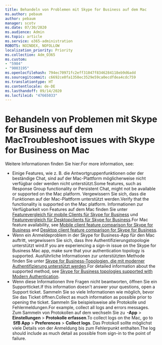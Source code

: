 ```yaml
---
title: Behandeln von Problemen mit Skype for Business auf dem Mac
ms.author: pebaum
author: pebaum
manager: scotv
ms.date: 07/30/2020
ms.audience: Admin
ms.topic: article
ms.service: o365-administration
ROBOTS: NOINDEX, NOFOLLOW
localization_priority: Priority
ms.collection: Adm_O365
ms.custom:
- "5984"
- "9003195"
ms.openlocfilehash: 794ec70971fc2eff31047f8346284118eb9d6add
ms.sourcegitcommit: c6692ce0fa1358ec3529e59ca0ecdfdea4cdc759
ms.translationtype: HT
ms.contentlocale: de-DE
ms.lasthandoff: 09/14/2020
ms.locfileid: "47665033"
---
```

# <a name="troubleshoot-issues-with-skype-for-business-on-mac"></a><span data-ttu-id="5d461-102">Behandeln von Problemen mit Skype for Business auf dem Mac</span><span class="sxs-lookup"><span data-stu-id="5d461-102">Troubleshoot issues with Skype for Business on Mac</span></span>

<span data-ttu-id="5d461-103">Weitere Informationen finden Sie hier:</span><span class="sxs-lookup"><span data-stu-id="5d461-103">For more information, see:</span></span> 

- <span data-ttu-id="5d461-104">Einige Features, wie z. B. die Antwortgruppenfunktionen oder der beständige Chat, sind auf der Mac-Plattform möglicherweise nicht verfügbar oder werden nicht unterstützt.</span><span class="sxs-lookup"><span data-stu-id="5d461-104">Some features, such as Response Group functionality or Persistent Chat, might not be available or supported on the Mac platform.</span></span> <span data-ttu-id="5d461-105">Vergewissern Sie sich, dass die Funktionen auf der Mac-Plattform unterstützt werden.</span><span class="sxs-lookup"><span data-stu-id="5d461-105">Verify that the functionality is supported on the Mac platform.</span></span> <span data-ttu-id="5d461-106">Informationen zur Verfügbarkeit von Features auf dem Mac finden Sie unter [Featurevergleich für mobile Clients für Skype for Business](https://technet.microsoft.com/library/Dn951412.aspx) und [Featurevergleich für Desktopclients für Skype for Business](https://docs.microsoft.com/skypeforbusiness/plan-your-deployment/clients-and-devices/desktop-feature-comparison).</span><span class="sxs-lookup"><span data-stu-id="5d461-106">For Mac feature availability, see [Mobile client feature comparison for Skype for Business](https://technet.microsoft.com/library/Dn951412.aspx) and [Desktop client feature comparison for Skype for Business](https://docs.microsoft.com/skypeforbusiness/plan-your-deployment/clients-and-devices/desktop-feature-comparison).</span></span>
- <span data-ttu-id="5d461-107">Wenn ein Anmeldeproblem in der Skype for Business-App für den Mac auftritt, vergewissern Sie sich, dass Ihre Authentifizierungstopologie unterstützt wird.</span><span class="sxs-lookup"><span data-stu-id="5d461-107">If you are experiencing a sign-in issue on the Skype for Business Mac app, make sure that your authentication topology is supported.</span></span> <span data-ttu-id="5d461-108">Ausführliche Informationen zur unterstützten Methode finden Sie unter [Skype for Business-Topologien, die mit moderner Authentifizierung unterstützt werden](https://docs.microsoft.com/skypeforbusiness/plan-your-deployment/modern-authentication/topologies-supported).</span><span class="sxs-lookup"><span data-stu-id="5d461-108">For detailed information about the supported method, see [Skype for Business topologies supported with Modern Authentication](https://docs.microsoft.com/skypeforbusiness/plan-your-deployment/modern-authentication/topologies-supported).</span></span>  
- <span data-ttu-id="5d461-109">Wenn diese Informationen Ihre Fragen nicht beantworten, öffnen Sie ein Supportticket.</span><span class="sxs-lookup"><span data-stu-id="5d461-109">If this information doesn't answer your questions, open a Support ticket.</span></span> <span data-ttu-id="5d461-110">Sammeln Sie so viele Informationen wie möglich, bevor Sie das Ticket öffnen.</span><span class="sxs-lookup"><span data-stu-id="5d461-110">Collect as much information as possible prior to opening the ticket.</span></span> <span data-ttu-id="5d461-111">Sammeln Sie beispielsweise alle Protokolle und Fehlermeldungen.</span><span class="sxs-lookup"><span data-stu-id="5d461-111">For example, collect all logs and errors messages.</span></span> <span data-ttu-id="5d461-112">Zum Sammeln von Protokollen auf dem wechseln Sie zu  **-App** > **Einstellungen** > **Protokolle erfassen**.</span><span class="sxs-lookup"><span data-stu-id="5d461-112">To collect logs on the Mac, go to  **SfB App** > **Preferences** > **Collect logs**.</span></span>  <span data-ttu-id="5d461-113">Das Protokoll sollte möglichst viele Details von der Anmeldung bis zum Fehlerpunkt enthalten.</span><span class="sxs-lookup"><span data-stu-id="5d461-113">The log should include as much detail as possible from sign-in to the point of failure.</span></span>